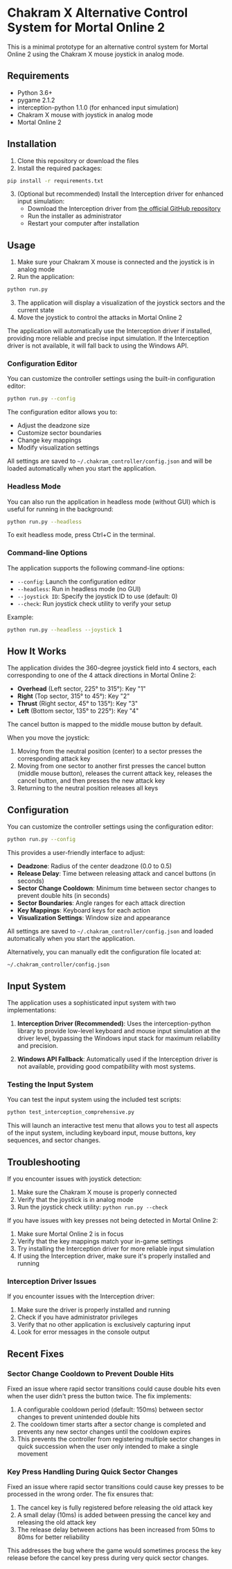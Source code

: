 # Chakram X Alternative Control System for Mortal Online 2

This is a minimal prototype for an alternative control system for Mortal Online 2 using the Chakram X mouse joystick in analog mode.

## Requirements

- Python 3.6+
- pygame 2.1.2
- interception-python 1.1.0 (for enhanced input simulation)
- Chakram X mouse with joystick in analog mode
- Mortal Online 2

## Installation

1. Clone this repository or download the files
2. Install the required packages:

```bash
pip install -r requirements.txt
```

3. (Optional but recommended) Install the Interception driver for enhanced input simulation:
   - Download the Interception driver from [the official GitHub repository](https://github.com/oblitum/Interception)
   - Run the installer as administrator
   - Restart your computer after installation

## Usage

1. Make sure your Chakram X mouse is connected and the joystick is in analog mode
2. Run the application:

```bash
python run.py
```

3. The application will display a visualization of the joystick sectors and the current state
4. Move the joystick to control the attacks in Mortal Online 2

The application will automatically use the Interception driver if installed, providing more reliable and precise input simulation. If the Interception driver is not available, it will fall back to using the Windows API.

### Configuration Editor

You can customize the controller settings using the built-in configuration editor:

```bash
python run.py --config
```

The configuration editor allows you to:
- Adjust the deadzone size
- Customize sector boundaries
- Change key mappings
- Modify visualization settings

All settings are saved to `~/.chakram_controller/config.json` and will be loaded automatically when you start the application.

### Headless Mode

You can also run the application in headless mode (without GUI) which is useful for running in the background:

```bash
python run.py --headless
```

To exit headless mode, press Ctrl+C in the terminal.

### Command-line Options

The application supports the following command-line options:

- `--config`: Launch the configuration editor
- `--headless`: Run in headless mode (no GUI)
- `--joystick ID`: Specify the joystick ID to use (default: 0)
- `--check`: Run joystick check utility to verify your setup

Example:

```bash
python run.py --headless --joystick 1
```

## How It Works

The application divides the 360-degree joystick field into 4 sectors, each corresponding to one of the 4 attack directions in Mortal Online 2:

- **Overhead** (Left sector, 225° to 315°): Key "1"
- **Right** (Top sector, 315° to 45°): Key "2"
- **Thrust** (Right sector, 45° to 135°): Key "3"
- **Left** (Bottom sector, 135° to 225°): Key "4"

The cancel button is mapped to the middle mouse button by default.

When you move the joystick:
1. Moving from the neutral position (center) to a sector presses the corresponding attack key
2. Moving from one sector to another first presses the cancel button (middle mouse button), releases the current attack key, releases the cancel button, and then presses the new attack key
3. Returning to the neutral position releases all keys

## Configuration

You can customize the controller settings using the configuration editor:

```bash
python run.py --config
```

This provides a user-friendly interface to adjust:

- **Deadzone**: Radius of the center deadzone (0.0 to 0.5)
- **Release Delay**: Time between releasing attack and cancel buttons (in seconds)
- **Sector Change Cooldown**: Minimum time between sector changes to prevent double hits (in seconds)
- **Sector Boundaries**: Angle ranges for each attack direction
- **Key Mappings**: Keyboard keys for each action
- **Visualization Settings**: Window size and appearance

All settings are saved to `~/.chakram_controller/config.json` and loaded automatically when you start the application.

Alternatively, you can manually edit the configuration file located at:
```
~/.chakram_controller/config.json
```

## Input System

The application uses a sophisticated input system with two implementations:

1. **Interception Driver (Recommended)**: Uses the interception-python library to provide low-level keyboard and mouse input simulation at the driver level, bypassing the Windows input stack for maximum reliability and precision.

2. **Windows API Fallback**: Automatically used if the Interception driver is not available, providing good compatibility with most systems.

### Testing the Input System

You can test the input system using the included test scripts:

```bash
python test_interception_comprehensive.py
```

This will launch an interactive test menu that allows you to test all aspects of the input system, including keyboard input, mouse buttons, key sequences, and sector changes.

## Troubleshooting

If you encounter issues with joystick detection:
1. Make sure the Chakram X mouse is properly connected
2. Verify that the joystick is in analog mode
3. Run the joystick check utility: `python run.py --check`

If you have issues with key presses not being detected in Mortal Online 2:
1. Make sure Mortal Online 2 is in focus
2. Verify that the key mappings match your in-game settings
3. Try installing the Interception driver for more reliable input simulation
4. If using the Interception driver, make sure it's properly installed and running

### Interception Driver Issues

If you encounter issues with the Interception driver:

1. Make sure the driver is properly installed and running
2. Check if you have administrator privileges
3. Verify that no other application is exclusively capturing input
4. Look for error messages in the console output

## Recent Fixes

### Sector Change Cooldown to Prevent Double Hits

Fixed an issue where rapid sector transitions could cause double hits even when the user didn't press the button twice. The fix implements:

1. A configurable cooldown period (default: 150ms) between sector changes to prevent unintended double hits
2. The cooldown timer starts after a sector change is completed and prevents any new sector changes until the cooldown expires
3. This prevents the controller from registering multiple sector changes in quick succession when the user only intended to make a single movement

### Key Press Handling During Quick Sector Changes

Fixed an issue where rapid sector transitions could cause key presses to be processed in the wrong order. The fix ensures that:

1. The cancel key is fully registered before releasing the old attack key
2. A small delay (10ms) is added between pressing the cancel key and releasing the old attack key
3. The release delay between actions has been increased from 50ms to 80ms for better reliability

This addresses the bug where the game would sometimes process the key release before the cancel key press during very quick sector changes.
